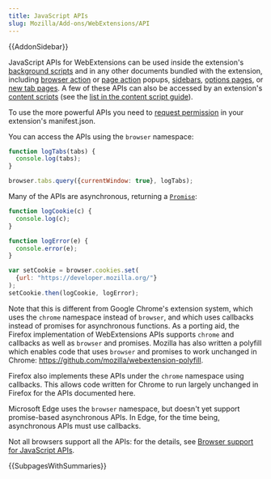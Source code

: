 ```yaml
---
title: JavaScript APIs
slug: Mozilla/Add-ons/WebExtensions/API
---
```

{{AddonSidebar}}

JavaScript APIs for WebExtensions can be used inside the extension's [background scripts](/en-US/Add-ons/WebExtensions/Anatomy_of_a_WebExtension#Background_scripts) and in any other documents bundled with the extension, including [browser action](/pt-BR/docs/Mozilla/Add-ons/WebExtensions/Browser_action) or [page action](/pt-BR/docs/Mozilla/Add-ons/WebExtensions/Page_actions) popups, [sidebars](/pt-BR/docs/Mozilla/Add-ons/WebExtensions/Sidebars), [options pages](/pt-BR/docs/Mozilla/Add-ons/WebExtensions/Options_pages), or [new tab pages](/en-US/Add-ons/WebExtensions/manifest.json/chrome_url_overrides). A few of these APIs can also be accessed by an extension's [content scripts](/en-US/Add-ons/WebExtensions/Anatomy_of_a_WebExtension#Content_scripts) (see the [list in the content script guide](/en-US/Add-ons/WebExtensions/Content_scripts#WebExtension_APIs)).

To use the more powerful APIs you need to [request permission](/en-US/Add-ons/WebExtensions/manifest.json/permissions) in your extension's manifest.json.

You can access the APIs using the `browser` namespace:

```js
function logTabs(tabs) {
  console.log(tabs);
}

browser.tabs.query({currentWindow: true}, logTabs);
```

Many of the APIs are asynchronous, returning a [`Promise`](/en-US/docs/Web/JavaScript/Reference/Global_Objects/Promise):

```js
function logCookie(c) {
  console.log(c);
}

function logError(e) {
  console.error(e);
}

var setCookie = browser.cookies.set(
  {url: "https://developer.mozilla.org/"}
);
setCookie.then(logCookie, logError);
```

Note that this is different from Google Chrome's extension system, which uses the `chrome` namespace instead of `browser`, and which uses callbacks instead of promises for asynchronous functions. As a porting aid, the Firefox implementation of WebExtensions APIs supports `chrome` and callbacks as well as `browser` and promises. Mozilla has also written a polyfill which enables code that uses `browser` and promises to work unchanged in Chrome: <https://github.com/mozilla/webextension-polyfill>.

Firefox also implements these APIs under the `chrome` namespace using callbacks. This allows code written for Chrome to run largely unchanged in Firefox for the APIs documented here.

Microsoft Edge uses the `browser` namespace, but doesn't yet support promise-based asynchronous APIs. In Edge, for the time being, asynchronous APIs must use callbacks.

Not all browsers support all the APIs: for the details, see [Browser support for JavaScript APIs](/pt-BR/docs/Mozilla/Add-ons/WebExtensions/Browser_support_for_JavaScript_APIs).

{{SubpagesWithSummaries}}
